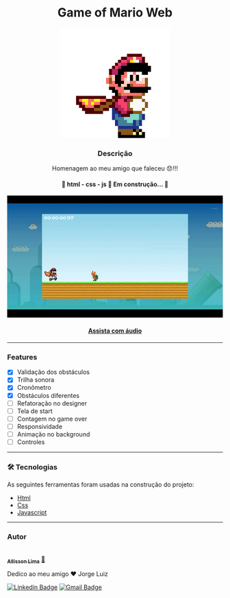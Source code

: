 <div align="center">
<h1>Game of Mario Web</h1>

<img
src="/assets/mario.gif"
alt="obstaculo para mario"
class="mario-readme"
/>

</div>
<h3 align="center">Descrição</h3>
<p align="center">Homenagem ao meu amigo que faleceu 😞!!!</p>

<h4 align="center"> 
	🚧  html - css - js 🚀 Em construção...  🚧
</h4>
<div align="center">
<img
          src="/assets/gamer.gif"
          alt="obstaculo para mario"
          class="pipe-obstacle"
        />
</div>
<div align="center">
<h4 style="color: #5477eb;"><a align="center" href="https://youtu.be/GhgkJl4VmkQ">
Assista com áudio</a></h4>
</div>

---

### Features

- [x] Validação dos obstáculos
- [x] Trilha sonora
- [x] Cronômetro
- [x] Obstáculos diferentes
- [ ] Refatoração no designer
- [ ] Tela de start
- [ ] Contagem no game over
- [ ] Responsividade
- [ ] Animação no background
- [ ] Controles

---

### 🛠 Tecnologias

As seguintes ferramentas foram usadas na construção do projeto:

- [Html](https://developer.mozilla.org/pt-BR/docs/Web/HTML/)
- [Css](https://www.w3schools.com/css/)
- [Javascript](https://developer.mozilla.org/pt-BR/docs/Web/JavaScript)

---

### Autor

<a href="https://www.linkedin.com/in/allisson-lima-3382121b6/">
 <img style="border-radius: 50%;" src="https://avatars.githubusercontent.com/u/82707621?v=4" width="100px;" alt=""/>
 <br />
 <sub><b>Allisson Lima</b></sub></a> <a href="https://www.linkedin.com/in/allisson-lima-3382121b6/" title="Rocketseat">🚀</a>

Dedico ao meu amigo ❤️ Jorge Luiz

[![Linkedin Badge](https://img.shields.io/badge/-Allisson-blue?style=flat-square&logo=Linkedin&logoColor=white&link=https://www.linkedin.com/in/tgmarinho/)](https://www.linkedin.com/in/allisson-lima-3382121b6/)
[![Gmail Badge](https://img.shields.io/badge/-allisson.lima.dev@gmail.com-c14438?style=flat-square&logo=Gmail&logoColor=white&link=mailto:allisson.lima.dev@gmail.com)](mailto:allisson.lima.dev@gmail.com)
